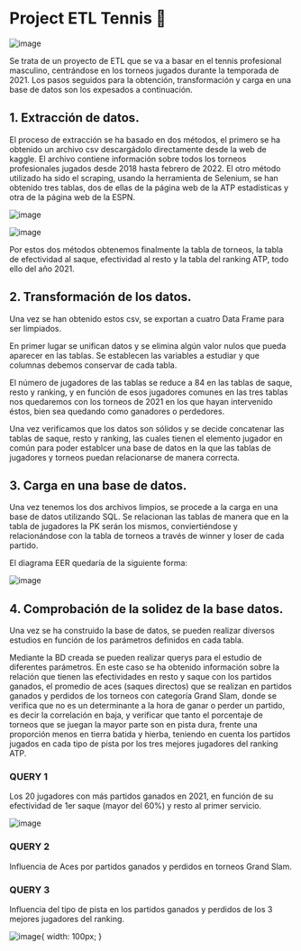 
# Project ETL Tennis 🎾

![image](https://user-images.githubusercontent.com/113057530/201792913-120f6e7f-8e0e-48b8-8c90-f942a2e37cc9.png)


Se trata de un proyecto de ETL que se va a basar en el tennis profesional masculino, centrándose en los torneos jugados durante la temporada de 2021. Los pasos seguidos para la obtención, transformación y carga en una base de datos son los expesados a continuación.

## 1. Extracción de datos.

El proceso de extracción se ha basado en dos métodos, el primero se ha obtenido un archivo csv descargádolo directamente desde la web de kaggle. El archivo contiene información sobre todos los torneos profesionales jugados desde 2018 hasta febrero de 2022. El otro método utilizado ha sido el scraping, usando la herramienta de Selenium, se han obtenido tres tablas, dos de ellas de la página web de la ATP estadísticas y otra de la página web de la ESPN.

![image](https://user-images.githubusercontent.com/113057530/201792384-ed4ffc67-a9e6-4f48-b500-39a1c680aa71.png)


![image](https://user-images.githubusercontent.com/113057530/201792356-5f4d2210-1ec7-4ad0-9592-a1858a8c01b7.png)



Por estos dos métodos obtenemos finalmente la tabla de torneos, la tabla de efectividad al saque, efectividad al resto y la tabla del ranking ATP, todo ello del año 2021.

## 2. Transformación de los datos.

Una vez se han obtenido estos csv, se exportan a cuatro Data Frame para ser limpiados.

En primer lugar se unifican datos y se elimina algún valor nulos que pueda aparecer en las tablas. Se establecen las variables a estudiar y que columnas debemos conservar de cada tabla.

El número de jugadores de las tablas se reduce a 84 en las tablas de saque, resto y ranking, y en función de esos jugadores comunes en las tres tablas nos quedaremos con los torneos de 2021 en los que hayan intervenido éstos, bien sea quedando como ganadores o perdedores.


Una vez verificamos que los datos son sólidos y se decide concatenar las tablas de saque, resto y ranking, las cuales tienen el elemento jugador en común para poder establcer una base de datos en la que las tablas de jugadores y torneos puedan relacionarse de manera correcta.

## 3. Carga en una base de datos.

Una vez tenemos los dos archivos limpios, se procede a la carga en una base de datos utilizando SQL. Se relacionan las tablas de manera que en la tabla de jugadores la PK serán los mismos, conviertiéndose y relacionándose con la tabla de torneos a través de winner y loser de cada partido.

El diagrama EER quedaría de la siguiente forma:

![image](https://user-images.githubusercontent.com/113057530/201791635-885905b8-d7c1-47c9-8a54-3aab41f7e989.png)


## 4. Comprobación de la solidez de la base datos.

Una vez se ha construido la base de datos, se pueden realizar diversos estudios en función de los parámetros definidos en cada tabla. 

Mediante la BD creada se pueden realizar querys para el estudio de diferentes parámetros. En este caso se ha obtenido información sobre la relación que tienen las efectividades en resto y saque con los partidos ganados, el promedio de aces (saques directos) que se realizan en partidos ganados y perdidos de los torneos con categoría Grand Slam, donde se verifica que no es un determinante a la hora de ganar o perder un partido, es decir la correlación en baja, y verificar que tanto el porcentaje de torneos que se juegan la mayor parte son en pista dura, frente una proporción menos en tierra batida y hierba, teniendo en cuenta los partidos jugados en cada tipo de pista por los tres mejores jugadores del ranking ATP.

### QUERY 1
Los 20 jugadores con más partidos ganados en 2021, en función de su efectividad de 1er saque (mayor del 60%) y resto al primer servicio.

![image](https://user-images.githubusercontent.com/113057530/201792292-99aaafab-a3b3-4aad-b420-bc4a5c054405.png)

### QUERY 2

Influencia de Aces por partidos ganados y perdidos en torneos Grand Slam.

### QUERY 3

Influencia del tipo de pista en los partidos ganados y perdidos de los 3 mejores jugadores del ranking.

![image](https://user-images.githubusercontent.com/113057530/201867900-8d281079-9e1c-4889-bbde-edb3e8ee9c84.png){ width: 100px; }










